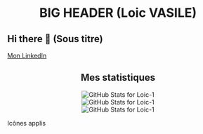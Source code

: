 <div align="center">

# BIG HEADER (Loic VASILE)
</div>

## Hi there 👋 (Sous titre)
<a href="https://www.linkedin.com/in/lo%C3%AFc-vasile-223836226/" target="_blank">Mon LinkedIn</a>

<!--
**Bold** 

*Italic* 

- Unordered 1
- Unordered 2
- Unordered 3

1. Ordered 1
2. Ordered 1
3. Ordered 1
-->

<!--
```python
bloc de code random
```
-->
<!--
[![My Skills](https://skillicons.dev/icons?i=js,html,css,wasm)](https://skillicons.dev)
-->
<!--
<div align="center">

| Month    | Savings |
|:--------:|:-------:|
| January  | $250    |
| February | $80     |
| March    | $420    |
| January  | $250    |
| February | $80     |
| March    | $420    |
| January  | $250    |
| February | $80     |
| March    | $420    |
</div>
-->
<!--
<img src="test.svg">
-->
<div align="center">

## Mes statistiques
</div>

<div align="center">
<picture>
  <source media="(prefers-color-scheme: dark)" srcset="https://github-readme-stats.vercel.app/api?username=Loic-1&theme=vue&show_icons=true&hide_border=true&count_private=true">
  <source media="(prefers-color-scheme: light)" srcset="https://github-readme-stats.vercel.app/api?username=Loic-1&theme=synthwave&show_icons=true&hide_border=true&count_private=true">
  <img alt="GitHub Stats for Loic-1" src="https://github-readme-stats.vercel.app/api?username=Loic-1&theme=default&show_icons=true&hide_border=true&count_private=true">
</picture>
</div>

<div align="center">
<picture align="center">
  <source media="(prefers-color-scheme: dark)" srcset="https://github-readme-stats.vercel.app/api/top-langs/?username=Loic-1&theme=vue&show_icons=true&hide_border=true&layout=compact">
  <source media="(prefers-color-scheme: light)" srcset="https://github-readme-stats.vercel.app/api/top-langs/?username=Loic-1&theme=synthwave&show_icons=true&hide_border=true&layout=compact">
  <img alt="GitHub Stats for Loic-1" src="https://github-readme-stats.vercel.app/api/top-langs/?username=Loic-1&theme=default&show_icons=true&hide_border=true&layout=compact">
</picture>
</div>

<div align="center">
<picture align="center">
  <source media="(prefers-color-scheme: dark)" srcset="https://github-readme-streak-stats.herokuapp.com/?user=Loic-1&theme=vue&hide_border=true">
  <source media="(prefers-color-scheme: light)" srcset="https://github-readme-streak-stats.herokuapp.com/?user=Loic-1&theme=synthwave&hide_border=true">
  <img alt="GitHub Stats for Loic-1" src="https://github-readme-streak-stats.herokuapp.com/?user=Loic-1&theme=default&hide_border=true">
</picture>
</div>

<style>
Marche pas
</style>


Icônes applis
<!--
![alt text](https://media.licdn.com/dms/image/D4E0BAQG28wMbYCfCkg/company-logo_200_200/0/1701422199523/elan_formation_logo?e=2147483647&v=beta&t=uXG9eD2QkvMPLQ0u0cIgkhRB8UtsuwCKCprbmYky2HI)
-->


<!--
<picture>
  <source media="(prefers-color-scheme: dark)" srcset="https://user-images.githubusercontent.com/25423296/163456776-7f95b81a-f1ed-45f7-b7ab-8fa810d529fa.png">
  <source media="(prefers-color-scheme: light)" srcset="https://user-images.githubusercontent.com/25423296/163456779-a8556205-d0a5-45e2-ac17-42d089e3c3f8.png">
  <img alt="Shows an illustrated sun in light mode and a moon with stars in dark mode." src="https://user-images.githubusercontent.com/25423296/163456779-a8556205-d0a5-45e2-ac17-42d089e3c3f8.png">
</picture>
-->

<!-- ![Termux Logo](https://royal-opera.fr/wp-content/uploads/2018/05/lhistoire-de-la-recette-du-coq-au-vin.jpg#gh-dark-mode-only)
![Termux Logo](https://i.notretemps.com/1200x628/smart/2021/05/06/les-bienfaits-de-la-salade.jpeg#gh-light-mode-only) -->



<!--
**Loic-1/Loic-1** is a ✨ _special_ ✨ repository because its `README.md` (this file) appears on your GitHub profile.

Here are some ideas to get you started:

- 🔭 I’m currently working on ...
- 🌱 I’m currently learning ...
- 👯 I’m looking to collaborate on ...
- 🤔 I’m looking for help with ...
- 💬 Ask me about ...
- 📫 How to reach me: ...
- 😄 Pronouns: ...
- ⚡ Fun fact: ...
-->
